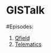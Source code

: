 # GISTalk

#Episodes:
1. [Qfield](https://shenoto.com/album/podcast/320250/ابزار-قدرتمند-GIS-میدانی-نگاهی-به-Qfield-و-Qfield-Cloud)
2. [Telematics](https://shenoto.com/album/podcast/320248/داده‌های-تلماتیک،-درک-رفتار-رانندگی-و-آینده-ایمنی-جاده‌ها)
